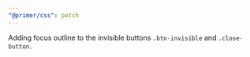 ```yaml
---
"@primer/css": patch
---
```


Adding focus outline to the invisible buttons `.btn-invisible` and `.close-button`.

